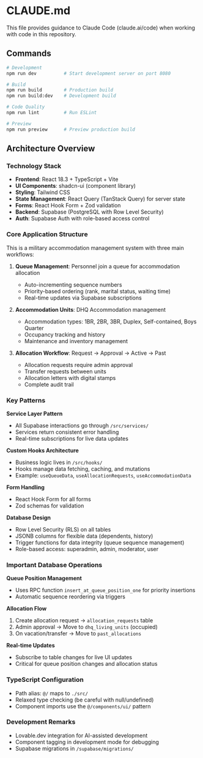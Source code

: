 # CLAUDE.md

This file provides guidance to Claude Code (claude.ai/code) when working with code in this repository.

## Commands

```bash
# Development
npm run dev          # Start development server on port 8080

# Build
npm run build        # Production build
npm run build:dev    # Development build

# Code Quality
npm run lint         # Run ESLint

# Preview
npm run preview      # Preview production build
```

## Architecture Overview

### Technology Stack

- **Frontend**: React 18.3 + TypeScript + Vite
- **UI Components**: shadcn-ui (component library)
- **Styling**: Tailwind CSS
- **State Management**: React Query (TanStack Query) for server state
- **Forms**: React Hook Form + Zod validation
- **Backend**: Supabase (PostgreSQL with Row Level Security)
- **Auth**: Supabase Auth with role-based access control

### Core Application Structure

This is a military accommodation management system with three main workflows:

1. **Queue Management**: Personnel join a queue for accommodation allocation

   - Auto-incrementing sequence numbers
   - Priority-based ordering (rank, marital status, waiting time)
   - Real-time updates via Supabase subscriptions

2. **Accommodation Units**: DHQ Accommodation management

   - Accommodation types: 1BR, 2BR, 3BR, Duplex, Self-contained, Boys Quarter
   - Occupancy tracking and history
   - Maintenance and inventory management

3. **Allocation Workflow**: Request → Approval → Active → Past
   - Allocation requests require admin approval
   - Transfer requests between units
   - Allocation letters with digital stamps
   - Complete audit trail

### Key Patterns

**Service Layer Pattern**

- All Supabase interactions go through `/src/services/`
- Services return consistent error handling
- Real-time subscriptions for live data updates

**Custom Hooks Architecture**

- Business logic lives in `/src/hooks/`
- Hooks manage data fetching, caching, and mutations
- Example: `useQueueData`, `useAllocationRequests`, `useAccommodationData`

**Form Handling**

- React Hook Form for all forms
- Zod schemas for validation

**Database Design**

- Row Level Security (RLS) on all tables
- JSONB columns for flexible data (dependents, history)
- Trigger functions for data integrity (queue sequence management)
- Role-based access: superadmin, admin, moderator, user

### Important Database Operations

**Queue Position Management**

- Uses RPC function `insert_at_queue_position_one` for priority insertions
- Automatic sequence reordering via triggers

**Allocation Flow**

1. Create allocation request → `allocation_requests` table
2. Admin approval → Move to `dhq_living_units` (occupied)
3. On vacation/transfer → Move to `past_allocations`

**Real-time Updates**

- Subscribe to table changes for live UI updates
- Critical for queue position changes and allocation status

### TypeScript Configuration

- Path alias: `@/` maps to `./src/`
- Relaxed type checking (be careful with null/undefined)
- Component imports use the `@/components/ui/` pattern

### Development Remarks

- Lovable.dev integration for AI-assisted development
- Component tagging in development mode for debugging
- Supabase migrations in `/supabase/migrations/`
